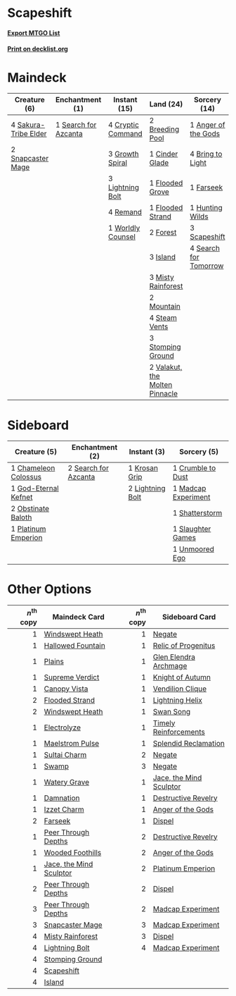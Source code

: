 # Scapeshift

#### [Export MTGO List](../collection/Scapeshift/Scapeshift.txt)
#### [Print on decklist.org](http://decklist.org/?deckmain=1%09Anger%20of%20the%20Gods%0A2%09Breeding%20Pool%0A4%09Bring%20to%20Light%0A1%09Cinder%20Glade%0A4%09Cryptic%20Command%0A1%09Farseek%0A1%09Flooded%20Grove%0A1%09Flooded%20Strand%0A2%09Forest%0A3%09Growth%20Spiral%0A1%09Hunting%20Wilds%0A3%09Island%0A3%09Lightning%20Bolt%0A3%09Misty%20Rainforest%0A2%09Mountain%0A4%09Remand%0A4%09Sakura-Tribe%20Elder%0A3%09Scapeshift%0A1%09Search%20for%20Azcanta%0A4%09Search%20for%20Tomorrow%0A2%09Snapcaster%20Mage%0A4%09Steam%20Vents%0A3%09Stomping%20Ground%0A2%09Valakut,%20the%20Molten%20Pinnacle%0A1%09Worldly%20Counsel&deckside=1%09Chameleon%20Colossus%0A1%09Crumble%20to%20Dust%0A1%09God-Eternal%20Kefnet%0A1%09Krosan%20Grip%0A2%09Lightning%20Bolt%0A1%09Madcap%20Experiment%0A2%09Obstinate%20Baloth%0A1%09Platinum%20Emperion%0A2%09Search%20for%20Azcanta%0A1%09Shatterstorm%0A1%09Slaughter%20Games%0A1%09Unmoored%20Ego)
# Maindeck

|                                         Creature (6)                                          |                                        Enchantment (1)                                        |                                        Instant (15)                                        |                                                Land (24)                                                |                                          Sorcery (14)                                          |
|-----------------------------------------------------------------------------------------------|-----------------------------------------------------------------------------------------------|--------------------------------------------------------------------------------------------|---------------------------------------------------------------------------------------------------------|------------------------------------------------------------------------------------------------|
|4 [Sakura-Tribe Elder](http://gatherer.wizards.com/Pages/Card/Details.aspx?multiverseid=220582)|1 [Search for Azcanta](http://gatherer.wizards.com/Pages/Card/Details.aspx?multiverseid=435226)|4 [Cryptic Command](http://gatherer.wizards.com/Pages/Card/Details.aspx?multiverseid=438614)|2 [Breeding Pool](http://gatherer.wizards.com/Pages/Card/Details.aspx?multiverseid=97088)                |1 [Anger of the Gods](http://gatherer.wizards.com/Pages/Card/Details.aspx?multiverseid=438682)  |
|2 [Snapcaster Mage](http://gatherer.wizards.com/Pages/Card/Details.aspx?multiverseid=227676)   |                                                                                               |3 [Growth Spiral](http://gatherer.wizards.com/Pages/Card/Details.aspx?multiverseid=457322)  |1 [Cinder Glade](http://gatherer.wizards.com/Pages/Card/Details.aspx?multiverseid=401841)                |4 [Bring to Light](http://gatherer.wizards.com/Pages/Card/Details.aspx?multiverseid=401831)     |
|                                                                                               |                                                                                               |3 [Lightning Bolt](http://gatherer.wizards.com/Pages/Card/Details.aspx?multiverseid=806)    |1 [Flooded Grove](http://gatherer.wizards.com/Pages/Card/Details.aspx?multiverseid=442228)               |1 [Farseek](http://gatherer.wizards.com/Pages/Card/Details.aspx?multiverseid=420766)            |
|                                                                                               |                                                                                               |4 [Remand](http://gatherer.wizards.com/Pages/Card/Details.aspx?multiverseid=380255)         |1 [Flooded Strand](http://gatherer.wizards.com/Pages/Card/Details.aspx?multiverseid=405098)              |1 [Hunting Wilds](http://gatherer.wizards.com/Pages/Card/Details.aspx?multiverseid=451107)      |
|                                                                                               |                                                                                               |1 [Worldly Counsel](http://gatherer.wizards.com/Pages/Card/Details.aspx?multiverseid=142298)|2 [Forest](http://gatherer.wizards.com/Pages/Card/Details.aspx?multiverseid=439860)                      |3 [Scapeshift](http://gatherer.wizards.com/Pages/Card/Details.aspx?multiverseid=447337)         |
|                                                                                               |                                                                                               |                                                                                            |3 [Island](http://gatherer.wizards.com/Pages/Card/Details.aspx?multiverseid=439857)                      |4 [Search for Tomorrow](http://gatherer.wizards.com/Pages/Card/Details.aspx?multiverseid=205408)|
|                                                                                               |                                                                                               |                                                                                            |3 [Misty Rainforest](http://gatherer.wizards.com/Pages/Card/Details.aspx?multiverseid=405102)            |                                                                                                |
|                                                                                               |                                                                                               |                                                                                            |2 [Mountain](http://gatherer.wizards.com/Pages/Card/Details.aspx?multiverseid=439859)                    |                                                                                                |
|                                                                                               |                                                                                               |                                                                                            |4 [Steam Vents](http://gatherer.wizards.com/Pages/Card/Details.aspx?multiverseid=405109)                 |                                                                                                |
|                                                                                               |                                                                                               |                                                                                            |3 [Stomping Ground](http://gatherer.wizards.com/Pages/Card/Details.aspx?multiverseid=405110)             |                                                                                                |
|                                                                                               |                                                                                               |                                                                                            |2 [Valakut, the Molten Pinnacle](http://gatherer.wizards.com/Pages/Card/Details.aspx?multiverseid=190400)|                                                                                                |


# Sideboard

|                                         Creature (5)                                          |                                        Enchantment (2)                                        |                                      Instant (3)                                       |                                         Sorcery (5)                                          |
|-----------------------------------------------------------------------------------------------|-----------------------------------------------------------------------------------------------|----------------------------------------------------------------------------------------|----------------------------------------------------------------------------------------------|
|1 [Chameleon Colossus](http://gatherer.wizards.com/Pages/Card/Details.aspx?multiverseid=220451)|2 [Search for Azcanta](http://gatherer.wizards.com/Pages/Card/Details.aspx?multiverseid=435226)|1 [Krosan Grip](http://gatherer.wizards.com/Pages/Card/Details.aspx?multiverseid=376394)|1 [Crumble to Dust](http://gatherer.wizards.com/Pages/Card/Details.aspx?multiverseid=401850)  |
|1 [God-Eternal Kefnet](http://gatherer.wizards.com/Pages/Card/Details.aspx?multiverseid=460980)|                                                                                               |2 [Lightning Bolt](http://gatherer.wizards.com/Pages/Card/Details.aspx?multiverseid=806)|1 [Madcap Experiment](http://gatherer.wizards.com/Pages/Card/Details.aspx?multiverseid=417695)|
|2 [Obstinate Baloth](http://gatherer.wizards.com/Pages/Card/Details.aspx?multiverseid=438745)  |                                                                                               |                                                                                        |1 [Shatterstorm](http://gatherer.wizards.com/Pages/Card/Details.aspx?multiverseid=130370)     |
|1 [Platinum Emperion](http://gatherer.wizards.com/Pages/Card/Details.aspx?multiverseid=457134) |                                                                                               |                                                                                        |1 [Slaughter Games](http://gatherer.wizards.com/Pages/Card/Details.aspx?multiverseid=290532)  |
|                                                                                               |                                                                                               |                                                                                        |1 [Unmoored Ego](http://gatherer.wizards.com/Pages/Card/Details.aspx?multiverseid=452962)     |


# Other Options

|*n*<sup>th</sup> copy|                                          Maindeck Card                                           |*n*<sup>th</sup> copy|                                          Sideboard Card                                          |
|--------------------:|--------------------------------------------------------------------------------------------------|--------------------:|--------------------------------------------------------------------------------------------------|
|                    1|[Windswept Heath](http://gatherer.wizards.com/Pages/Card/Details.aspx?multiverseid=405115)        |                    1|[Negate](http://gatherer.wizards.com/Pages/Card/Details.aspx?multiverseid=423707)                 |
|                    1|[Hallowed Fountain](http://gatherer.wizards.com/Pages/Card/Details.aspx?multiverseid=97071)       |                    1|[Relic of Progenitus](http://gatherer.wizards.com/Pages/Card/Details.aspx?multiverseid=174824)    |
|                    1|[Plains](http://gatherer.wizards.com/Pages/Card/Details.aspx?multiverseid=439856)                 |                    1|[Glen Elendra Archmage](http://gatherer.wizards.com/Pages/Card/Details.aspx?multiverseid=157977)  |
|                    1|[Supreme Verdict](http://gatherer.wizards.com/Pages/Card/Details.aspx?multiverseid=438776)        |                    1|[Knight of Autumn](http://gatherer.wizards.com/Pages/Card/Details.aspx?multiverseid=452933)       |
|                    1|[Canopy Vista](http://gatherer.wizards.com/Pages/Card/Details.aspx?multiverseid=401837)           |                    1|[Vendilion Clique](http://gatherer.wizards.com/Pages/Card/Details.aspx?multiverseid=442065)       |
|                    2|[Flooded Strand](http://gatherer.wizards.com/Pages/Card/Details.aspx?multiverseid=405098)         |                    1|[Lightning Helix](http://gatherer.wizards.com/Pages/Card/Details.aspx?multiverseid=249386)        |
|                    2|[Windswept Heath](http://gatherer.wizards.com/Pages/Card/Details.aspx?multiverseid=405115)        |                    1|[Swan Song](http://gatherer.wizards.com/Pages/Card/Details.aspx?multiverseid=420715)              |
|                    1|[Electrolyze](http://gatherer.wizards.com/Pages/Card/Details.aspx?multiverseid=247276)            |                    1|[Timely Reinforcements](http://gatherer.wizards.com/Pages/Card/Details.aspx?multiverseid=220074)  |
|                    1|[Maelstrom Pulse](http://gatherer.wizards.com/Pages/Card/Details.aspx?multiverseid=180613)        |                    1|[Splendid Reclamation](http://gatherer.wizards.com/Pages/Card/Details.aspx?multiverseid=414474)   |
|                    1|[Sultai Charm](http://gatherer.wizards.com/Pages/Card/Details.aspx?multiverseid=386676)           |                    2|[Negate](http://gatherer.wizards.com/Pages/Card/Details.aspx?multiverseid=423707)                 |
|                    1|[Swamp](http://gatherer.wizards.com/Pages/Card/Details.aspx?multiverseid=439858)                  |                    3|[Negate](http://gatherer.wizards.com/Pages/Card/Details.aspx?multiverseid=423707)                 |
|                    1|[Watery Grave](http://gatherer.wizards.com/Pages/Card/Details.aspx?multiverseid=405114)           |                    1|[Jace, the Mind Sculptor](http://gatherer.wizards.com/Pages/Card/Details.aspx?multiverseid=442051)|
|                    1|[Damnation](http://gatherer.wizards.com/Pages/Card/Details.aspx?multiverseid=425888)              |                    1|[Destructive Revelry](http://gatherer.wizards.com/Pages/Card/Details.aspx?multiverseid=373351)    |
|                    1|[Izzet Charm](http://gatherer.wizards.com/Pages/Card/Details.aspx?multiverseid=338413)            |                    1|[Anger of the Gods](http://gatherer.wizards.com/Pages/Card/Details.aspx?multiverseid=438682)      |
|                    2|[Farseek](http://gatherer.wizards.com/Pages/Card/Details.aspx?multiverseid=420766)                |                    1|[Dispel](http://gatherer.wizards.com/Pages/Card/Details.aspx?multiverseid=401858)                 |
|                    1|[Peer Through Depths](http://gatherer.wizards.com/Pages/Card/Details.aspx?multiverseid=78690)     |                    2|[Destructive Revelry](http://gatherer.wizards.com/Pages/Card/Details.aspx?multiverseid=373351)    |
|                    1|[Wooded Foothills](http://gatherer.wizards.com/Pages/Card/Details.aspx?multiverseid=405116)       |                    2|[Anger of the Gods](http://gatherer.wizards.com/Pages/Card/Details.aspx?multiverseid=438682)      |
|                    1|[Jace, the Mind Sculptor](http://gatherer.wizards.com/Pages/Card/Details.aspx?multiverseid=442051)|                    2|[Platinum Emperion](http://gatherer.wizards.com/Pages/Card/Details.aspx?multiverseid=457134)      |
|                    2|[Peer Through Depths](http://gatherer.wizards.com/Pages/Card/Details.aspx?multiverseid=78690)     |                    2|[Dispel](http://gatherer.wizards.com/Pages/Card/Details.aspx?multiverseid=401858)                 |
|                    3|[Peer Through Depths](http://gatherer.wizards.com/Pages/Card/Details.aspx?multiverseid=78690)     |                    2|[Madcap Experiment](http://gatherer.wizards.com/Pages/Card/Details.aspx?multiverseid=417695)      |
|                    3|[Snapcaster Mage](http://gatherer.wizards.com/Pages/Card/Details.aspx?multiverseid=227676)        |                    3|[Madcap Experiment](http://gatherer.wizards.com/Pages/Card/Details.aspx?multiverseid=417695)      |
|                    4|[Misty Rainforest](http://gatherer.wizards.com/Pages/Card/Details.aspx?multiverseid=405102)       |                    3|[Dispel](http://gatherer.wizards.com/Pages/Card/Details.aspx?multiverseid=401858)                 |
|                    4|[Lightning Bolt](http://gatherer.wizards.com/Pages/Card/Details.aspx?multiverseid=806)            |                    4|[Madcap Experiment](http://gatherer.wizards.com/Pages/Card/Details.aspx?multiverseid=417695)      |
|                    4|[Stomping Ground](http://gatherer.wizards.com/Pages/Card/Details.aspx?multiverseid=405110)        |                     |                                                                                                  |
|                    4|[Scapeshift](http://gatherer.wizards.com/Pages/Card/Details.aspx?multiverseid=447337)             |                     |                                                                                                  |
|                    4|[Island](http://gatherer.wizards.com/Pages/Card/Details.aspx?multiverseid=439857)                 |                     |                                                                                                  |

